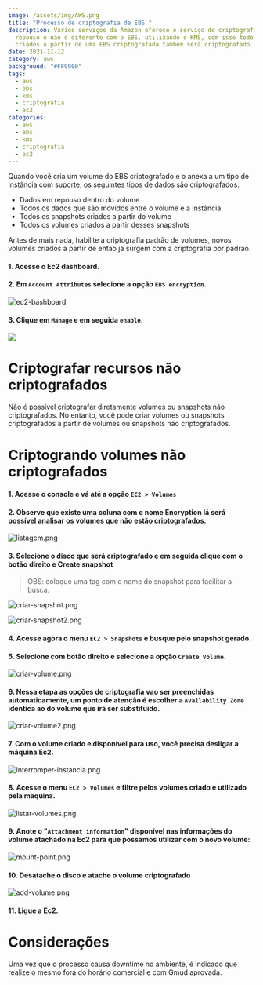 ```yaml
---
image: /assets/img/AWS.png
title: "Processo de criptografia de EBS "
description: Vários serviços da Amazon oferece o serviço de criptografia em
  repouso e não é diferente com o EBS, utilizando o KMS, com isso todo snapshot
  criados a partir de uma EBS criptografada também será criptografado.
date: 2021-11-12
category: aws
background: "#FF9900"
tags:
  - aws
  - ebs
  - kms
  - criptografia
  - ec2
categories:
  - aws
  - ebs
  - kms
  - criptografia
  - ec2
---
```

Quando você cria um volume do EBS criptografado e o anexa a um tipo de instância com suporte, os seguintes tipos de dados são criptografados:

* Dados em repouso dentro do volume
* Todos os dados que são movidos entre o volume e a instância
* Todos os snapshots criados a partir do volume
* Todos os volumes criados a partir desses snapshots

Antes de mais nada, habilite a criptografia padrão de volumes, novos volumes criados a partir de entao ja surgem com a criptografia por padrao.

#### 1. Acesse o Ec2 dashboard.

#### 2. Em **`Account Attributes`** selecione a opção **`EBS encryption`**.

![ec2-bashboard](/assets/img/ec2-dashboard.png)

#### 3. Clique em **`Manage`** e em seguida `enable`.

![](/assets/img/ebs-encryption.png)

# Criptografar recursos não criptografados

Não é possível criptografar diretamente volumes ou snapshots não criptografados. No entanto, você pode criar volumes ou snapshots criptografados a partir de volumes ou snapshots não criptografados.

# Criptogrando volumes não criptografados

#### 1. Acesse o console e vá até a opção **`EC2 > Volumes`**

#### 2. Observe que existe uma coluna com o nome **Encryption** lá será possível analisar os volumes que não estão criptografados.

![listagem.png](/assets/img/listagem.png)

#### 3. Selecione o disco que será criptografado e em seguida clique com o botão direito e **Create snapshot**

> OBS: coloque uma tag com o nome do snapshot para facilitar a busca.

![criar-snapshot.png](/assets/img/criar-snapshot.png)

![criar-snapshot2.png](/assets/img/criar-snapshot2.png)

#### 4. Acesse agora o menu **`EC2 > Snapshots`** e busque pelo snapshot gerado.

#### 5. Selecione com botão direito e selecione a opção **`Create Volume`**.

![criar-volume.png](/assets/img/criar-volume.png)

#### 6. Nessa etapa as opções de criptografia vao ser preenchidas automaticamente, um ponto de atenção é escolher a **`Availability Zone`** identica ao do volume que irá ser substituido.

![criar-volume2.png](/assets/img/criar-volume2.png)

#### 7. Com o volume criado e disponível para uso, você precisa desligar a máquina Ec2.

![Interromper-instancia.png](/assets/img/interromper-instancia.png)

#### 8. Acesse o menu **`EC2 > Volumes`** e filtre pelos volumes criado e utilizado pela maquina.

![listar-volumes.png](/assets/img/listar-volumes.png)

#### 9. Anote o "`Attachment information`" disponível nas informações do volume atachado na Ec2 para que possamos utilizar com o novo volume:

![mount-point.png](/assets/img/mount-point.png)

#### 10. Desatache o disco e atache o volume criptografado

![add-volume.png](/assets/img/add-volume.png)

#### 11. Ligue a Ec2.

# Considerações

Uma vez que o processo causa downtime no ambiente, é indicado que realize o mesmo fora do horário comercial e com Gmud aprovada.